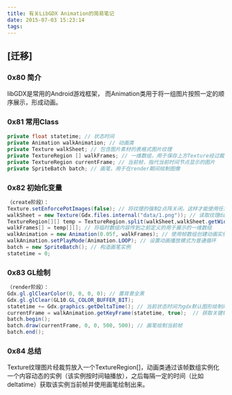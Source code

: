 ```yaml
---
title: 有关LibGDX Animation的简易笔记
date: 2015-07-03 15:23:14
tags:
---
```


## [迁移]

### 0x80 简介
libGDX是常用的Android游戏框架， 而Animation类用于将一组图片按照一定的顺序展示，形成动画。

### 0x81 常用Class
```Java
private float statetime; // 状态时间
private Animation walkAnimation; // 动画类
private Texture walkSheet; // 包含图片素材的表格式图片纹理
private TextureRegion [] walkFrames; // 一维数组，用于保存上方Texture经过裁剪后得到的图片集合
private TextureRegion currentFrame; // 当前帧，指代当前时间节点显示的图片
private SpriteBatch batch; // 画笔，用于在render期间绘制图像
```

### 0x82 初始化变量
```Java
（create阶段）：
Texture.setEnforcePotImages(false); // 将纹理的强制2点阵关闭，这样才能使用任意分辨率的图片（libgdx 0.9.9 之前的限制）
walkSheet = new Texture(Gdx.files.internal("data/1.png")); // 读取纹理data/1.png
TextureRegion[][] temp = TextureRegion.split(walkSheet,walkSheet.getWidth() / FRAME_COL, walkSheet.getHeight()/ FRAME_ROW); // 二维数组临时保存2d裁剪的结果
walkFrames[] = temp[][]; // 将临时数组内容传到之前定义的用于展示的一维数组
walkAnimation = new Animation(0.05f, walkFrames); // 使用帧数组创建动画实例，时间间隔为0.05f
walkAnimation.setPlayMode(Animation.LOOP); // 设置动画播放模式为普通循环
batch = new SpriteBatch(); // 构造画笔实例
statetime = 0;
```

### 0x83 GL绘制
```Java
（render阶段）：
Gdx.gl.glClearColor(0, 0, 0, 0); // 置背景全黑
Gdx.gl.glClear(GL10.GL_COLOR_BUFFER_BIT);
statetime += Gdx.graphics.getDeltaTime(); // 当前状态时间为gdx默认图形绘制间隔时间增值
currentFrame = walkAnimation.getKeyFrame(statetime, true);  // 获取关键帧
batch.begin();
batch.draw(currentFrame, 0, 0, 500, 500); // 画笔绘制当前帧
batch.end();
```

### 0x84 总结
Texture纹理图片经裁剪放入一个TextureRegion[]，动画类通过该帧数组实例化一个内容动态的实例（该实例按时间轴播放），之后每隔一定的时间（比如deltatime）获取该实例当前帧并使用画笔绘制出来。
